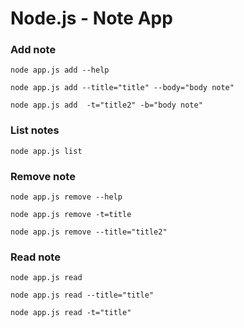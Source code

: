# Node.js - Note App

### Add note
`node app.js add --help`

`node app.js add --title="title" --body="body note"`

`node app.js add  -t="title2" -b="body note"`

### List notes

`node app.js list`

### Remove note

`node app.js remove --help`

`node app.js remove -t=title`

`node app.js remove --title="title2"`

### Read note

`node app.js read`

`node app.js read --title="title"`

`node app.js read -t="title"`